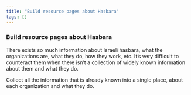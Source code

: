 ```yaml
---
title: "Build resource pages about Hasbara"
tags: []
---
```


### Build resource pages about Hasbara

There exists so much information about Israeli hasbara, what the organizations are, what they do, how they work, etc. It’s very difficult to counteract them when there isn’t a collection of widely known information about them and what they do.

Collect all the information that is already known into a single place, about each organization and what they do.

